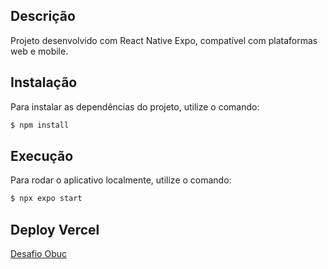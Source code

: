 ## Descrição

Projeto desenvolvido com React Native Expo, compatível com plataformas web e mobile.

## Instalação

Para instalar as dependências do projeto, utilize o comando:

```bash
$ npm install
```

## Execução

Para rodar o aplicativo localmente, utilize o comando:

```bash
$ npx expo start
```

## Deploy Vercel

[Desafio Obuc](https://desafio-obuc-app.vercel.app)